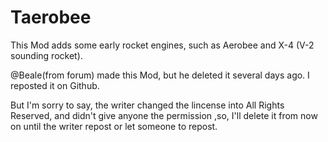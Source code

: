 # Taerobee
This Mod adds some early rocket engines, such as Aerobee and X-4 (V-2 sounding rocket).

@Beale(from forum) made this Mod, but he deleted it several days ago. I reposted it on Github.

But I'm sorry to say, the writer changed the lincense into All Rights Reserved, and didn't give anyone the permission ,so,
I'll delete it from now on until the writer repost or let someone to repost.
